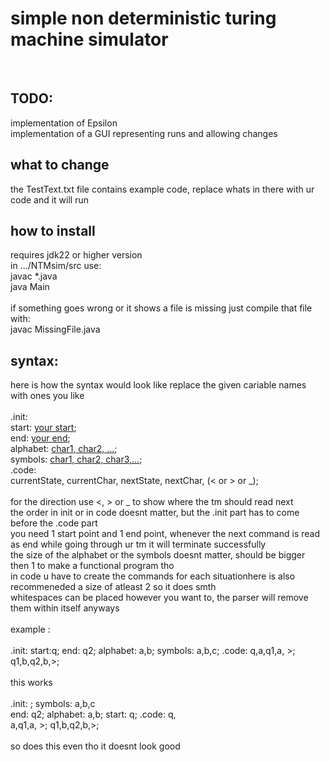 <h1>simple non deterministic turing machine simulator</h1><br>

<h2>TODO:</h2>
implementation of Epsilon <br>
implementation of a GUI representing runs and allowing changes <br>
<h2>what to change</h2>
the TestText.txt file contains example code, replace whats in there with ur code and it will run <br>

<h2>how to install</h2>
requires jdk22 or higher version <br>
in .../NTMsim/src use: <br>
javac *.java <br>
java Main <br><br>
if something goes wrong or it shows a file is missing just compile that file with: <br>
javac MissingFile.java<br>



<h2>syntax:</h2>
here is how the syntax would look like replace the given cariable names with ones you like <br><br>
.init: <br>
start: <u>your start</u>; <br>
end: <u>your end</u>; <br>
alphabet: <u>char1, char2, ...</u>; <br>
symbols: <u>char1, char2, char3,...</u>; <br>
.code: <br>
</u>currentState, currentChar, nextState, nextChar, (< or > or _)</u>; <br><br>
for the direction use <, > or _ to show where the tm should read next <br>
the order in init or in code doesnt matter, but the .init part has to come before the .code part <br>
you need 1 start point and 1 end point, whenever the next command is read as end while going through ur tm it will terminate successfully <br>
the size of the alphabet or the symbols doesnt matter, should be bigger then 1 to make a functional program tho <br>
in code u have to create the commands for each situationhere is also recommeneded a size of atleast 2 so it does smth <br>
whitespaces can be placed however you want to, the parser will remove them within itself anyways <br>
<br> 
example : <br><br> .init: start:q; end: q2; alphabet: a,b; symbols: a,b,c; .code: q,a,q1,a, >; q1,b,q2,b,>;<br><br>
this works <br>
<br>.init: ; symbols: a,b,c <br>
  end: q2; alphabet: a,b; start: q; .code: q, <br>
  a,q1,a, >; q1,b,q2,b,>; <br>
  <br>
  so does this even tho it doesnt look good <br>
